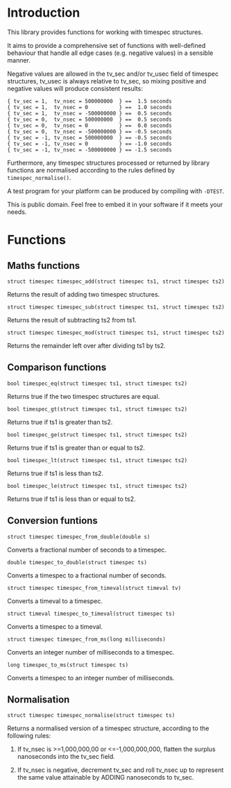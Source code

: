 # Introduction

This library provides functions for working with timespec structures.

It aims to provide a comprehensive set of functions with well-defined behaviour
that handle all edge cases (e.g. negative values) in a sensible manner.

Negative values are allowed in the tv_sec and/or tv_usec field of timespec
structures, tv_usec is always relative to tv_sec, so mixing positive and
negative values will produce consistent results:

    { tv_sec = 1,  tv_nsec = 500000000  } ==  1.5 seconds
    { tv_sec = 1,  tv_nsec = 0          } ==  1.0 seconds
    { tv_sec = 1,  tv_nsec = -500000000 } ==  0.5 seconds
    { tv_sec = 0,  tv_nsec = 500000000  } ==  0.5 seconds
    { tv_sec = 0,  tv_nsec = 0          } ==  0.0 seconds
    { tv_sec = 0,  tv_nsec = -500000000 } == -0.5 seconds
    { tv_sec = -1, tv_nsec = 500000000  } == -0.5 seconds
    { tv_sec = -1, tv_nsec = 0          } == -1.0 seconds
    { tv_sec = -1, tv_nsec = -500000000 } == -1.5 seconds

Furthermore, any timespec structures processed or returned by library functions
are normalised according to the rules defined by `timespec_normalise()`.

A test program for your platform can be produced by compiling with `-DTEST`.

This is public domain. Feel free to embed it in your software if it meets your
needs.

# Functions

## Maths functions

`struct timespec timespec_add(struct timespec ts1, struct timespec ts2)`

Returns the result of adding two timespec structures.

`struct timespec timespec_sub(struct timespec ts1, struct timespec ts2)`

Returns the result of subtracting ts2 from ts1.

`struct timespec timespec_mod(struct timespec ts1, struct timespec ts2)`

Returns the remainder left over after dividing ts1 by ts2.

## Comparison functions

`bool timespec_eq(struct timespec ts1, struct timespec ts2)`

Returns true if the two timespec structures are equal.

`bool timespec_gt(struct timespec ts1, struct timespec ts2)`

Returns true if ts1 is greater than ts2.

`bool timespec_ge(struct timespec ts1, struct timespec ts2)`

Returns true if ts1 is greater than or equal to ts2.

`bool timespec_lt(struct timespec ts1, struct timespec ts2)`

Returns true if ts1 is less than ts2.

`bool timespec_le(struct timespec ts1, struct timespec ts2)`

Returns true if ts1 is less than or equal to ts2.

## Conversion funtions

`struct timespec timespec_from_double(double s)`

Converts a fractional number of seconds to a timespec.

`double timespec_to_double(struct timespec ts)`

Converts a timespec to a fractional number of seconds.

`struct timespec timespec_from_timeval(struct timeval tv)`

Converts a timeval to a timespec.

`struct timeval timespec_to_timeval(struct timespec ts)`

Converts a timespec to a timeval.

`struct timespec timespec_from_ms(long milliseconds)`

Converts an integer number of milliseconds to a timespec.

`long timespec_to_ms(struct timespec ts)`

Converts a timespec to an integer number of milliseconds.

## Normalisation

`struct timespec timespec_normalise(struct timespec ts)`

Returns a normalised version of a timespec structure, according to the following
rules:

1. If tv_nsec is >=1,000,000,00 or <=-1,000,000,000, flatten the surplus
   nanoseconds into the tv_sec field.

2. If tv_nsec is negative, decrement tv_sec and roll tv_nsec up to represent
   the same value attainable by ADDING nanoseconds to tv_sec.
